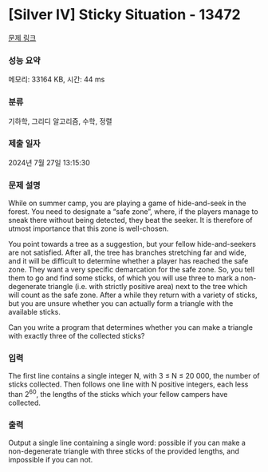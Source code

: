 # [Silver IV] Sticky Situation - 13472 

[문제 링크](https://www.acmicpc.net/problem/13472) 

### 성능 요약

메모리: 33164 KB, 시간: 44 ms

### 분류

기하학, 그리디 알고리즘, 수학, 정렬

### 제출 일자

2024년 7월 27일 13:15:30

### 문제 설명

<p>While on summer camp, you are playing a game of hide-and-seek in the forest. You need to designate a “safe zone”, where, if the players manage to sneak there without being detected, they beat the seeker. It is therefore of utmost importance that this zone is well-chosen.</p>

<p>You point towards a tree as a suggestion, but your fellow hide-and-seekers are not satisfied. After all, the tree has branches stretching far and wide, and it will be difficult to determine whether a player has reached the safe zone. They want a very specific demarcation for the safe zone. So, you tell them to go and find some sticks, of which you will use three to mark a non-degenerate triangle (i.e. with strictly positive area) next to the tree which will count as the safe zone. After a while they return with a variety of sticks, but you are unsure whether you can actually form a triangle with the available sticks.</p>

<p>Can you write a program that determines whether you can make a triangle with exactly three of the collected sticks?</p>

### 입력 

 <p>The first line contains a single integer N, with 3 ≤ N ≤ 20 000, the number of sticks collected. Then follows one line with N positive integers, each less than 2<sup>60</sup>, the lengths of the sticks which your fellow campers have collected.</p>

### 출력 

 <p>Output a single line containing a single word: possible if you can make a non-degenerate triangle with three sticks of the provided lengths, and impossible if you can not.</p>

